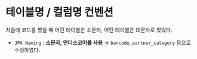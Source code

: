 # 테이블명 / 컬럼명 컨벤션 

처음에 코드를 짰을 때 어떤 테이블은 소문자, 어떤 테이블은 대문자로 짰었다.

- `JPA Naming` : **소문자, 언더스코어를 사용**  →  `barcode`, `partner_category` 등으로 수정하였다.
